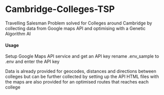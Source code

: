 # Cambridge-Colleges-TSP
Travelling Salesman Problem solved for Colleges around Cambridge by collecting data from Google maps API and optimising with a Genetic Algorithm AI

#### Usage
Setup Google Maps API service and get an API key
rename .env_sample to .env and enter the API key 

Data is already provided for geocodes, distances and directions between colleges but can be further collected by setting up the API
HTML files with the maps are also provided for an optimised routes that reaches each college
